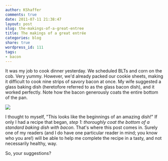```yaml
---
author: KShaffer
comments: true
date: 2011-07-11 21:38:47
layout: post
slug: the-makings-of-a-great-entree
title: The makings of a great entrée
categories: blog
share: true
wordpress_id: 111
tags:
- bacon
---
```


It was my job to cook dinner yesterday. We scheduled BLTs and corn on the cob. Very yummy. However, we'd already packed our cookie sheets, making it difficult to cook nine strips of savory bacon at once. My wife suggested a glass baking dish (heretofore referred to as the glass bacon dish), and it worked perfectly. Note how the bacon generously coats the entire bottom of the pan.

[![](/uploads/2011/07/bacondish.jpg)](/uploads/2011/07/bacondish.jpg)

I thought to myself, "This looks like the beginnings of an amazing dish!" If only I had a recipe that began, _step 1: thoroughly coat the bottom of a standard baking dish with bacon_. That's where this post comes in. Surely one of my readers (and I do have one particular reader in mind; you know who you are!) will be able to help me complete the recipe in a tasty, and not necessarily healthy, way.

So, your suggestions?

